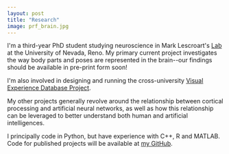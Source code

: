 ```yaml
---
layout: post
title: "Research"
image: prf_brain.jpg
---
```


I'm a third-year PhD student studying neuroscience in Mark Lescroart's [Lab](http://piecesofmind.psyc.unr.edu/) at the University of Nevada, Reno.  My primary current project investigates the way body parts and poses are represented in the brain--our findings should be available in pre-print form soon!

I'm also involved in designing and running the cross-university [Visual Experience Database Project](http://visualexperiencedatabase.org/index.html).

My other projects generally revolve around the relationship between cortical processing and artificial neural networks, as well as how this relationship can be leveraged to better understand both human and artificial intelligences.

I principally code in Python, but have experience with C++, R and MATLAB.  Code for published projects will be available at [my GitHub](https://github.com/MShinkle).
